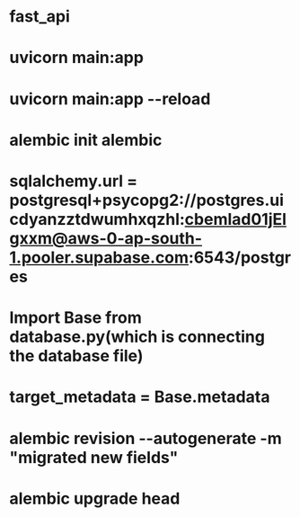 # fast_api

<!-- without auto reloading -->
# uvicorn main:app

<!-- to run the main file with auto reloading -->
# uvicorn main:app --reload

<!-- intial only one to done in a project "alembic init" and alembic is file name to create the  migrations -->
# alembic init alembic

<!-- after this init change the line alembic.ini file lines  -->
# sqlalchemy.url = postgresql+psycopg2://postgres.uicdyanzztdwumhxqzhl:cbemlad01jElgxxm@aws-0-ap-south-1.pooler.supabase.com:6543/postgres

<!-- and inside the env.py file as -->
 # Import Base from database.py(which is connecting the database file)
# target_metadata = Base.metadata

<!-- to make migration the words with in the "" are user text -->
# alembic revision --autogenerate -m "migrated new fields"

<!-- to migrate the migrations -->
# alembic upgrade head

